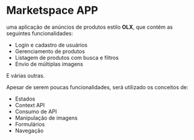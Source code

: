 # Marketspace APP

uma aplicação de anúncios de produtos estilo ******OLX******, que contém as seguintes funcionalidades:

- Login e cadastro de usuários
- Gerenciamento de produtos
- Listagem de produtos com busca e filtros
- Envio de múltiplas imagens

E várias outras.

Apesar de serem poucas funcionalidades, será utilizado os conceitos de:

- Estados
- Context API
- Consumo de API
- Manipulação de imagens
- Formulários
- Navegação
